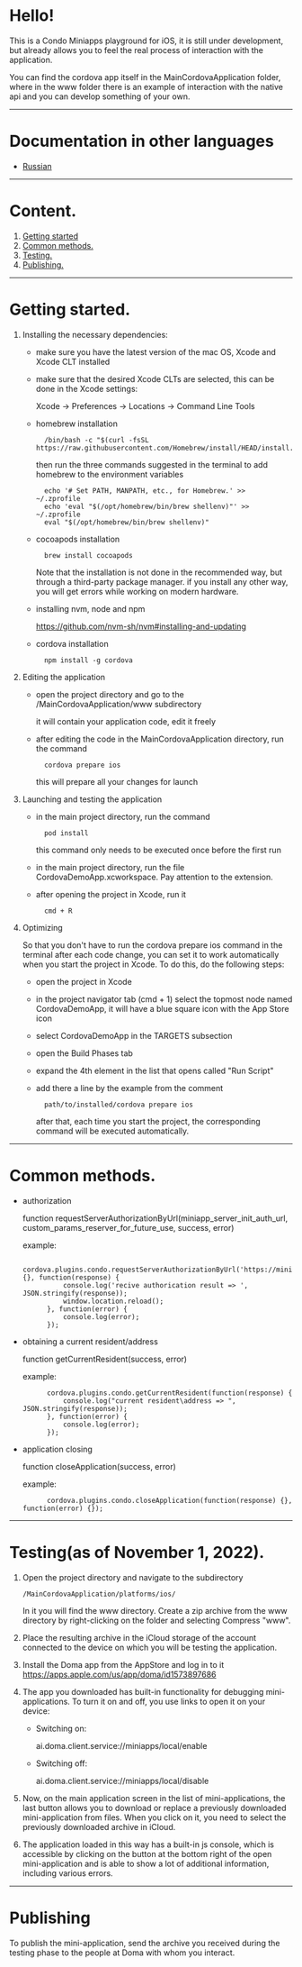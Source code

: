 # Hello! 

This is a Condo Miniapps playground for iOS, it is still under development, but already allows you to feel the real process of interaction with the application.

You can find the cordova app itself in the MainCordovaApplication folder, where in the www folder there is an example of interaction with the native api and you can develop something of your own.


___
# Documentation in other languages
- [Russian](readme_translated_ru.md)

___
# Content.
1. [Getting started](#getting_started)
2. [Common methods.](#common_methods)
3. [Testing.](#testing)
4. [Publishing.](#publishing)


---
# Getting started. <a name="getting_started"></a>

1. Installing the necessary dependencies:

    - make sure you have the latest version of the mac OS, Xcode and Xcode CLT installed

    - make sure that the desired Xcode CLTs are selected, this can be done in the Xcode settings: 

        Xcode -> Preferences -> Locations -> Command Line Tools

    - homebrew installation
    
            /bin/bash -c "$(curl -fsSL https://raw.githubusercontent.com/Homebrew/install/HEAD/install.sh)"
        then run the three commands suggested in the terminal to add homebrew to the environment variables

            echo '# Set PATH, MANPATH, etc., for Homebrew.' >> ~/.zprofile
            echo 'eval "$(/opt/homebrew/bin/brew shellenv)"' >> ~/.zprofile
            eval "$(/opt/homebrew/bin/brew shellenv)"

    - cocoapods installation

            brew install cocoapods
        Note that the installation is not done in the recommended way, but through a third-party package manager. if you install any other way, you will get errors while working on modern hardware.

    - installing nvm, node and npm

        https://github.com/nvm-sh/nvm#installing-and-updating

    - cordova installation

            npm install -g cordova

2. Editing the application

    - open the project directory and go to the /MainCordovaApplication/www subdirectory
        
        it will contain your application code, edit it freely
    
    - after editing the code in the MainCordovaApplication directory, run the command

            cordova prepare ios
        this will prepare all your changes for launch
    
3. Launching and testing the application

    - in the main project directory, run the command

            pod install
        this command only needs to be executed once before the first run
    
    - in the main project directory, run the file CordovaDemoApp.xcworkspace. Pay attention to the extension.

    - after opening the project in Xcode, run it
            
            cmd + R

4. Optimizing
    
    So that you don't have to run the cordova prepare ios command in the terminal after each code change, you can set it to work automatically when you start the project in Xcode. To do this, do the following steps:

    - open the project in Xcode
    - in the project navigator tab (cmd + 1) select the topmost node named CordovaDemoApp, it will have a blue square icon with the App Store icon
    - select CordovaDemoApp in the TARGETS subsection
    - open the Build Phases tab
    - expand the 4th element in the list that opens called "Run Script"
    - add there a line by the example from the comment

            path/to/installed/cordova prepare ios 
        after that, each time you start the project, the corresponding command will be executed automatically.


 ---
# Common methods. <a name="common_methods"></a>
- authorization

    function requestServerAuthorizationByUrl(miniapp_server_init_auth_url, custom_params_reserver_for_future_use, success, error) 

    example:

            cordova.plugins.condo.requestServerAuthorizationByUrl('https://miniapp.d.doma.ai/oidc/auth', {}, function(response) {
                console.log('recive authorication result => ', JSON.stringify(response));
                window.location.reload();
            }, function(error) {
                console.log(error);
            });

- obtaining a current resident/address

    function getCurrentResident(success, error)

    example:

            cordova.plugins.condo.getCurrentResident(function(response) {
                console.log("current resident\address => ", JSON.stringify(response));
            }, function(error) {
                console.log(error);
            });

- application closing

    function closeApplication(success, error)

    example:

            cordova.plugins.condo.closeApplication(function(response) {}, function(error) {});


---
# Testing(as of November 1, 2022).  <a name="testing"></a>
1.  Open the project directory and navigate to the subdirectory 
        
        /MainCordovaApplication/platforms/ios/
    In it you will find the www directory.
    Create a zip archive from the www directory by right-clicking on the folder and selecting Compress "www".

2. Place the resulting archive in the iCloud storage of the account connected to the device on which you will be testing the application.

3. Install the Doma app from the AppStore and log in to it
    https://apps.apple.com/us/app/doma/id1573897686

4. The app you downloaded has built-in functionality for debugging mini-applications. To turn it on and off, you use links to open it on your device:
    
    - Switching on:
    
        ai.doma.client.service://miniapps/local/enable
    - Switching off:
                    
        ai.doma.client.service://miniapps/local/disable

5. Now, on the main application screen in the list of mini-applications, the last button allows you to download or replace a previously downloaded mini-application from files. When you click on it, you need to select the previously downloaded archive in iCloud.

6. The application loaded in this way has a built-in js console, which is accessible by clicking on the button at the bottom right of the open mini-application and is able to show a lot of additional information, including various errors.


---
# Publishing <a name="publishing"></a>
To publish the mini-application, send the archive you received during the testing phase to the people at Doma with whom you interact. 